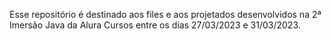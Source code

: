 Esse repositório é destinado aos files e aos projetados desenvolvidos na 2ª Imersão Java da Alura Cursos entre os dias 27/03/2023 e 31/03/2023.
